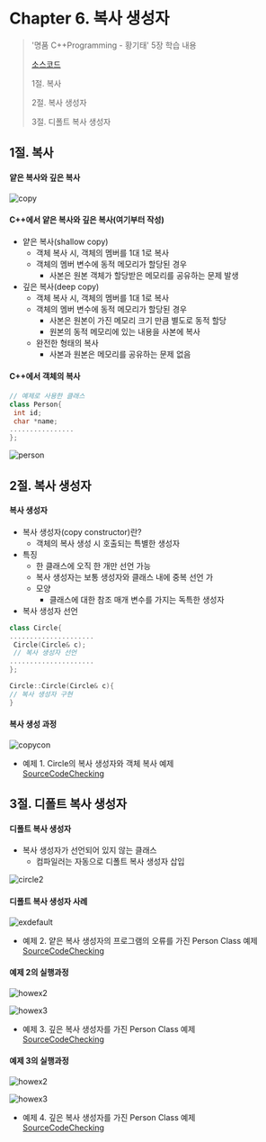 #  Chapter 6. 복사 생성자   
> '명품 C++Programming - 황기태' 5장 학습 내용
>
> [소스코드](https://github.com/BangYunseo/Basic_CPP/tree/main/ch06_CopyConstructor)
> 
> 1절. 복사
> 
> 2절. 복사 생성자
>
> 3절. 디폴트 복사 생성자



## 1절. 복사
#### 얕은 복사와 깊은 복사
 
![copy](https://github.com/BangYunseo/TIL/blob/main/Language/Cpp/Image/ch06/copy.PNG)


#### C++에서 얕은 복사와 깊은 복사(여기부터 작성)
* 얕은 복사(shallow copy)
  * 객체 복사 시, 객체의 멤버를 1대 1로 복사
  * 객체의 멤버 변수에 동적 메모리가 할당된 경우
    * 사본은 원본 객체가 할당받은 메모리를 공유하는 문제 발생
* 깊은 복사(deep copy)
  * 객체 복사 시, 객체의 멤버를 1대 1로 복사
  * 객체의 멤버 변수에 동적 메모리가 할당된 경우
    * 사본은 원본이 가진 메모리 크기 만큼 별도로 동적 할당
    * 원본의 동적 메모리에 있는 내용을 사본에 복사
  * 완전한 형태의 복사
    * 사본과 원본은 메모리를 공유하는 문제 없음


#### C++에서 객체의 복사
```CPP
// 예제로 사용한 클래스
class Person{
 int id;
 char *name;
................
};
```

![person](https://github.com/BangYunseo/TIL/blob/main/Language/Cpp/Image/ch06/person.PNG)


## 2절. 복사 생성자
#### 복사 생성자
* 복사 생성자(copy constructor)란?
  * 객체의 복사 생성 시 호출되는 특별한 생성자
* 특징
  * 한 클래스에 오직 한 개만 선언 가능
  * 복사 생성자는 보통 생성자와 클래스 내에 중복 선언 가
  * 모양
    * 클래스에 대한 참조 매개 변수를 가지는 독특한 생성자
* 복사 생성자 선언
```CPP
class Circle{
.....................
 Circle(Circle& c);
 // 복사 생성자 선언
.....................
};

Circle::Circle(Circle& c){
// 복사 생성자 구현
}
```  

#### 복사 생성 과정

![copycon](https://github.com/BangYunseo/TIL/blob/main/Language/Cpp/Image/ch06/copycon.PNG)


* 예제 1. Circle의 복사 생성자와 객체 복사 예제      
[SourceCodeChecking](https://github.com/BangYunseo/Basic_CPP/blob/main/ch06_CopyConstructor/CopyObject.cpp)


## 3절. 디폴트 복사 생성자
#### 디폴트 복사 생성자
* 복사 생성자가 선언되어 있지 않는 클래스
  * 컴파일러는 자동으로 디폴트 복사 생성자 삽입

![circle2](https://github.com/BangYunseo/TIL/blob/main/Language/Cpp/Image/ch06/circle2.PNG)

        
#### 디폴트 복사 생성자 사례

![exdefault](https://github.com/BangYunseo/TIL/blob/main/Language/Cpp/Image/ch06/exdefault.PNG)


* 예제 2. 얕은 복사 생성자의 프로그램의 오류를 가진 Person Class 예제           
[SourceCodeChecking](https://github.com/BangYunseo/Basic_CPP/blob/main/ch06_CopyConstructor/PersonClass.cpp)

#### 예제 2의 실행과정

![howex2](https://github.com/BangYunseo/TIL/blob/main/Language/Cpp/Image/ch06/howex2.PNG)

![howex3](https://github.com/BangYunseo/TIL/blob/main/Language/Cpp/Image/ch06/howex3.PNG)


* 예제 3. 깊은 복사 생성자를 가진 Person Class 예제          
[SourceCodeChecking](https://github.com/BangYunseo/Basic_CPP/blob/main/ch06_CopyConstructor/DeepPersonClass.cpp)


#### 예제 3의 실행과정

![howex2](https://github.com/BangYunseo/TIL/blob/main/Language/Cpp/Image/ch06/howex2.PNG)

![howex3](https://github.com/BangYunseo/TIL/blob/main/Language/Cpp/Image/ch06/howex3.PNG)



* 예제 4. 깊은 복사 생성자를 가진 Person Class 예제           
[SourceCodeChecking](https://github.com/BangYunseo/Basic_CPP/blob/main/ch06_CopyConstructor/CallCopyConstructor.cpp)

